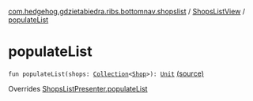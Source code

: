 [com.hedgehog.gdzietabiedra.ribs.bottomnav.shopslist](../index.md) / [ShopsListView](index.md) / [populateList](./populate-list.md)

# populateList

`fun populateList(shops: `[`Collection`](https://kotlinlang.org/api/latest/jvm/stdlib/kotlin.collections/-collection/index.html)`<`[`Shop`](../../com.hedgehog.gdzietabiedra.domain/-shop/index.md)`>): `[`Unit`](https://kotlinlang.org/api/latest/jvm/stdlib/kotlin/-unit/index.html) [(source)](https://github.com/asvid/GdzieTaBiedra/tree/master/app/src/main/java/com/hedgehog/gdzietabiedra/ribs/bottomnav/shopslist/ShopsListView.kt#L61)

Overrides [ShopsListPresenter.populateList](../-shops-list-interactor/-shops-list-presenter/populate-list.md)


